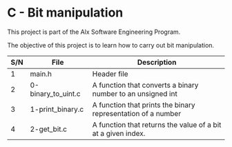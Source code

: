 # C - Bit manipulation 

This project is part of the Alx Software Engineering Program.

The objective of this project is to learn how to carry out bit manipulation.

| S/N | File | Description |
| --- | ---- | ----------- |
| 1 | main.h | Header file |
| 2 | 0-binary_to_uint.c | A function that converts a binary number to an unsigned int |
| 3 | 1-print_binary.c | A function that prints the binary representation of a number |
| 4 | 2-get_bit.c | A function that returns the value of a bit at a given index. |

